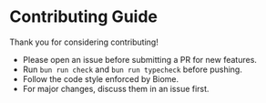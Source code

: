# Contributing Guide

Thank you for considering contributing!

- Please open an issue before submitting a PR for new features.
- Run `bun run check` and `bun run typecheck` before pushing.
- Follow the code style enforced by Biome.
- For major changes, discuss them in an issue first.
